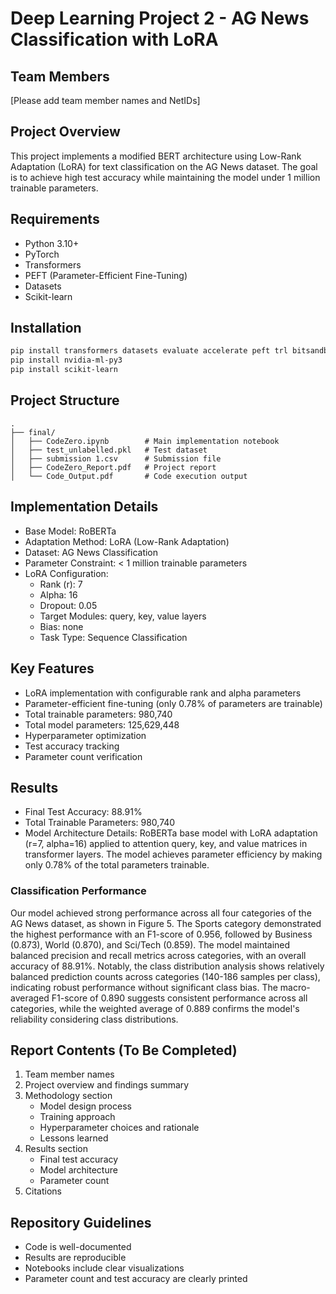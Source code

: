 # Deep Learning Project 2 - AG News Classification with LoRA

## Team Members
[Please add team member names and NetIDs]

## Project Overview
This project implements a modified BERT architecture using Low-Rank Adaptation (LoRA) for text classification on the AG News dataset. The goal is to achieve high test accuracy while maintaining the model under 1 million trainable parameters.

## Requirements
- Python 3.10+
- PyTorch
- Transformers
- PEFT (Parameter-Efficient Fine-Tuning)
- Datasets
- Scikit-learn

## Installation
```bash
pip install transformers datasets evaluate accelerate peft trl bitsandbytes
pip install nvidia-ml-py3
pip install scikit-learn
```

## Project Structure
```
.
├── final/
│   ├── CodeZero.ipynb        # Main implementation notebook
│   ├── test_unlabelled.pkl   # Test dataset
│   ├── submission 1.csv      # Submission file
│   ├── CodeZero_Report.pdf   # Project report
│   └── Code_Output.pdf       # Code execution output
```

## Implementation Details
- Base Model: RoBERTa
- Adaptation Method: LoRA (Low-Rank Adaptation)
- Dataset: AG News Classification
- Parameter Constraint: < 1 million trainable parameters
- LoRA Configuration:
  - Rank (r): 7
  - Alpha: 16
  - Dropout: 0.05
  - Target Modules: query, key, value layers
  - Bias: none
  - Task Type: Sequence Classification

## Key Features
- LoRA implementation with configurable rank and alpha parameters
- Parameter-efficient fine-tuning (only 0.78% of parameters are trainable)
- Total trainable parameters: 980,740
- Total model parameters: 125,629,448
- Hyperparameter optimization
- Test accuracy tracking
- Parameter count verification

## Results
- Final Test Accuracy: 88.91%
- Total Trainable Parameters: 980,740
- Model Architecture Details: RoBERTa base model with LoRA adaptation (r=7, alpha=16) applied to attention query, key, and value matrices in transformer layers. The model achieves parameter efficiency by making only 0.78% of the total parameters trainable.

### Classification Performance
Our model achieved strong performance across all four categories of the AG News dataset, as shown in Figure 5. The Sports category demonstrated the highest performance with an F1-score of 0.956, followed by Business (0.873), World (0.870), and Sci/Tech (0.859). The model maintained balanced precision and recall metrics across categories, with an overall accuracy of 88.91%. Notably, the class distribution analysis shows relatively balanced prediction counts across categories (140-186 samples per class), indicating robust performance without significant class bias. The macro-averaged F1-score of 0.890 suggests consistent performance across all categories, while the weighted average of 0.889 confirms the model's reliability considering class distributions.

## Report Contents (To Be Completed)
1. Team member names
2. Project overview and findings summary
3. Methodology section
   - Model design process
   - Training approach
   - Hyperparameter choices and rationale
   - Lessons learned
4. Results section
   - Final test accuracy
   - Model architecture
   - Parameter count
5. Citations

## Repository Guidelines
- Code is well-documented
- Results are reproducible
- Notebooks include clear visualizations
- Parameter count and test accuracy are clearly printed